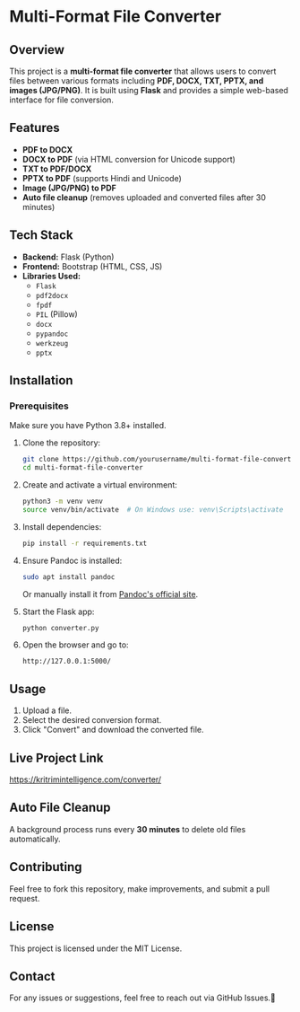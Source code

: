 # Multi-Format File Converter

## Overview
This project is a **multi-format file converter** that allows users to convert files between various formats including **PDF, DOCX, TXT, PPTX, and images (JPG/PNG)**. It is built using **Flask** and provides a simple web-based interface for file conversion.

## Features
- **PDF to DOCX**
- **DOCX to PDF** (via HTML conversion for Unicode support)
- **TXT to PDF/DOCX**
- **PPTX to PDF** (supports Hindi and Unicode)
- **Image (JPG/PNG) to PDF**
- **Auto file cleanup** (removes uploaded and converted files after 30 minutes)

## Tech Stack
- **Backend:** Flask (Python)
- **Frontend:** Bootstrap (HTML, CSS, JS)
- **Libraries Used:**
  - `Flask`
  - `pdf2docx`
  - `fpdf`
  - `PIL` (Pillow)
  - `docx`
  - `pypandoc`
  - `werkzeug`
  - `pptx`

## Installation

### Prerequisites
Make sure you have Python 3.8+ installed.

1. Clone the repository:
   ```sh
   git clone https://github.com/yourusername/multi-format-file-converter.git
   cd multi-format-file-converter
   ```

2. Create and activate a virtual environment:
   ```sh
   python3 -m venv venv
   source venv/bin/activate  # On Windows use: venv\Scripts\activate
   ```

3. Install dependencies:
   ```sh
   pip install -r requirements.txt
   ```

4. Ensure Pandoc is installed:
   ```sh
   sudo apt install pandoc
   ```
   Or manually install it from [Pandoc's official site](https://pandoc.org/).

5. Start the Flask app:
   ```sh
   python converter.py
   ```

6. Open the browser and go to:
   ```
   http://127.0.0.1:5000/
   ```

## Usage
1. Upload a file.
2. Select the desired conversion format.
3. Click "Convert" and download the converted file.

## Live Project Link
https://kritrimintelligence.com/converter/

## Auto File Cleanup
A background process runs every **30 minutes** to delete old files automatically.

## Contributing
Feel free to fork this repository, make improvements, and submit a pull request.

## License
This project is licensed under the MIT License.

## Contact
For any issues or suggestions, feel free to reach out via GitHub Issues.🚀
